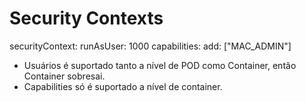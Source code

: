 # Security Contexts

securityContext:
    runAsUser: 1000
    capabilities:
        add: ["MAC_ADMIN"]

- Usuários é suportado tanto a nível de POD como Container, então Container sobresai.
- Capabilities só é suportado a nível de container.